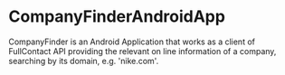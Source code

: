 # CompanyFinderAndroidApp

CompanyFinder is an Android Application that works as a client of FullContact API providing the relevant on line information 
of a company, searching by its domain, e.g. 'nike.com'.
